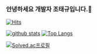 ### 안녕하세요 개발자 조태규입니다.👋
[![Hits](https://hits.seeyoufarm.com/api/count/incr/badge.svg?url=https%3A%2F%2Fgithub.com%2FSilvianC)](https://hits.seeyoufarm.com)
<!--
**shinplest/shinplest** is a ✨ _special_ ✨ repository because its `README.md` (this file) appears on your GitHub profile.

Here are some ideas to get you started:

- 🔭 I’m currently working on ...
- 🌱 I’m currently learning ...
- 👯 I’m looking to collaborate on ...
- 🤔 I’m looking for help with ...
- 💬 Ask me about ...
- 📫 How to reach me: ...
- 😄 Pronouns: ...
- ⚡ Fun fact: ...
-->

[![github stats](https://github-readme-stats.vercel.app/api?username=SilvianC&show_icons=true&hide_border=true)](https://github.com/SilvianC)
[![Top Langs](https://github-readme-stats.vercel.app/api/top-langs/?username=SilvianC&layout=compact)](https://github.com/SilvianC)

[![Solved.ac프로필](http://mazassumnida.wtf/api/v2/generate_badge?boj=hey0331)](https://solved.ac/hey0331)
